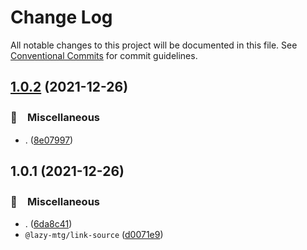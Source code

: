 # Change Log

All notable changes to this project will be documented in this file.
See [Conventional Commits](https://conventionalcommits.org) for commit guidelines.

## [1.0.2](https://github.com/bluelovers/ws-mtg/compare/@lazy-mtg/link-source@1.0.1...@lazy-mtg/link-source@1.0.2) (2021-12-26)


### 🔖　Miscellaneous

* . ([8e07997](https://github.com/bluelovers/ws-mtg/commit/8e0799706e6956fbb8ed93ae70ec821d42149edc))





## 1.0.1 (2021-12-26)


### 🔖　Miscellaneous

* . ([6da8c41](https://github.com/bluelovers/ws-mtg/commit/6da8c415f1b58cf2c9a48add1ab3f83c5b425f02))
* `@lazy-mtg/link-source` ([d0071e9](https://github.com/bluelovers/ws-mtg/commit/d0071e9a2cfca3d967c6f9217b726d724c6dfafd))
